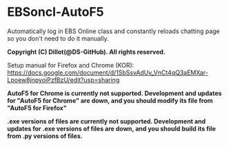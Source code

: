 # EBSoncl-AutoF5
Automatically log in EBS Online class and constantly reloads chatting page so you don't need to do it manually.

**Copyright (C) Dillot(@DS-GitHub). All rights reserved.**

Setup manual for Firefox and Chrome (KOR): https://docs.google.com/document/d/1SbSsvAdUv_VnCt4qQ3aEMXar-Lpoew8jnpyoiPzfBzU/edit?usp=sharing

**AutoF5 for Chrome is currently not supported. Development and updates for "AutoF5 for Chrome" are down, and you should modify its file from "AutoF5 for Firefox"**

**.exe versions of files are currently not supported. Development and updates for .exe versions of files are down, and you should build its file from .py versions of files.**
